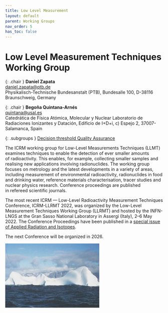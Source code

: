 ```yaml
---
title: Low Level Measurement
layout: default
parent: Working Groups
nav_order: 5
has_toc: false
---
```


# Low Level Measurement Techniques Working Group

{: .chair }
**Daniel Zapata**\
<daniel.zapata@ptb.de>\
Physikalisch-Technische Bundesanstalt (PTB), Bundesalle 100, D-38116
Braunschweig, Germany

{: .chair }
**Begoña Quintana-Arnés**\
<quintana@usal.es>\
Catedrática de Física Atómica, Molecular y Nuclear Laboratorio de Radiaciones
Ionizantes y Datación, Edificio de I+D+i, c) Espejo 2, 37007-Salamanca, Spain

{: .subgroups }
[Decision threshold Quality Assurance](./decision-threshold.html)

The ICRM working group for Low-Level Measurements Techniques (LLMT) examines
techniques to enable the detection of ever smaller amounts of radioactivity.
This enables, for example, collecting smaller samples and realising new
applications involving radionuclides. The working group focuses on metrology and
the latest developments in a variety of areas, including measurement of
environmental radioactivity, radionuclides in food and drinking water, reference
materials characterisation, tracer studies and nuclear physics research.
Conference proceedings are published in refereed scientific journals.

The most recent ICRM — Low-Level Radioactivity Measurement Techniques
Conference, ICRM-LLRMT 2022, was organized by the Low-Level Measurement
Techniques Working Group (LLRMT) and hosted by the INFN-LNGS at the Gran Sasso
National Laboratory in Assergi (Italy), 2–6 May 2022. The Conference Proceedings
have been published in a [special issue of Applied Radiation and
Isotopes](https://www.sciencedirect.com/journal/applied-radiation-and-isotopes/vol/194/suppl/C#article-36).

The next Conference will be organized in 2026.

![Iceberg](./images/iceberg.jpg)
